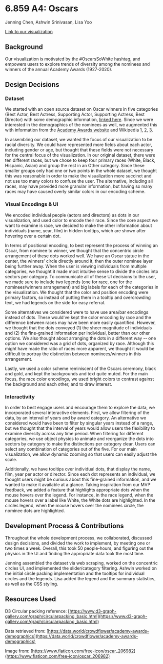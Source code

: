 # 6.859 A4: Oscars

Jenning Chen, Ashwin Srinivasan, Lisa Yoo

[Link to our visualization](https://6859-sp21.github.io/a4-oscars/)

## Background
Our visualization is motivated by the #OscarsSoWhite hashtag, and empowers users to explore trends of diversity among the nominees and winners of the annual Academy Awards (1927-2020). 

## Design Decisions
### Dataset
We started with an open source dataset on Oscar winners in five categories (Best Actor, Best Actress, Supporting Actor, Supporting Actress, Best Director) with some demographic information, [linked here](https://data.world/crowdflower/academy-awards-demographics). Since we were interested in the demographics of the nominees as well, we augmented this with information from the [Academy Awards website](http://awardsdatabase.oscars.org/) and Wikipedia [1](https://en.wikipedia.org/wiki/List_of_black_Academy_Award_winners_and_nominees), [2](https://en.wikipedia.org/wiki/List_of_Hispanic_Academy_Award_winners_and_nominees), [3](https://en.wikipedia.org/wiki/List_of_Asian_Academy_Award_winners_and_nominees).

In assembling our dataset, we wanted the focus of our visualization to be racial diversity. We could have represented more fields about each actor, including gender or age, but thought that these fields were not necessary for the central focus of the visualization. In our original dataset, there were ten different races, but we chose to keep four primary races (White, Black, Hispanic, Asian) and group the rest in an Other category. Since these smaller groups only had one or two points in the whole dataset, we thought this was reasonable in order to make the visualization more succinct and not use too many colors to confuse the user. The alternative, including all races, may have provided more granular information, but having so many races may have caused overly similar colors in our encoding scheme.

### Visual Encodings & UI
We encoded individual people (actors and directors) as dots in our visualization, and used color to encode their race. Since the core aspect we want to examine is race, we decided to make the other information about individuals (name, year, film) in hidden tooltips, which are shown after hovering over a certain dot. 

In terms of positional encoding, to best represent the process of winning an Oscar, from nominee to winner, we thought that the concentric circle arrangement of these dots worked well. We have an Oscar statue in the center, the winners' circle directly around it, then the outer nominee layer being further away. When the user is viewing individuals from multiple categories, we thought it made most intuitive sense to divide the circles into sectors per category. To communicate all of these UI decisions to the user, we made sure to include two legends (one for race, one for the nominees/winners arrangement) and big labels for each of the categories in the visualization. We thought that the color and position encoding were primary factors, so instead of putting them in a tooltip and overcrowding text, we had legends on the side for easy referral. 

Some alternatives we considered were to have use area/bar encodings instead of dots. These would've kept the color encoding by race and the difference between races may have been more easily quantified. However, we thought that the dots conveyed (1) the sheer magnitude of individuals and (2) the fine-grained information per individual, better than our other options. We also thought about arranging the dots in a different way -- one option we considered was a grid of dots, organized by race. Although this might have made the ratio of races more apparent, we thought it would be difficult to portray the distinction between nominees/winners in this arrangement.

Lastly, we used a color scheme reminiscent of the Oscars ceremony, black and gold, and kept the backgrounds and text quite muted. For the main focus, the race color encodings, we used bright colors to contrast against the background and each other, and to draw interest. 

### Interactivity
In order to best engage users and encourage them to explore the data, we incorporated several interactive elements. First, we allow filtering of the data, by an interval of years and by award category. An alternative we considered would have been to filter by singular years instead of a range, but we thought that the interval of years would allow users the flexibility to examine diversity across any time period. When filtering for different categories, we use object physics to animate and reorganize the dots into sectors by category to make the distinctions per category clear. Users can select any combination of categories out of the five. For our main visualization, we allow dynamic zooming so that users can easily adjust the scale.

Additionally, we have tooltips over individual dots, that display the name, film, year per actor or director. Since each dot represents an individual, we thought users might be curious about this fine-grained information, and we wanted to make it available at a glance. Taking inspiration from our MVP feedback, we added a feature that highlights appropriate dots when the mouse hovers over the legend. For instance, in the race legend, when the mouse hovers over a label like White, the White dots are highlighted. In the circles legend, when the mouse hovers over the nominees circle, the nominee dots are highlighted. 

## Development Process & Contributions
Throughout the whole development process, we collaborated, discussed design decisions, and divided the work to implement, by meeting one or two times a week. Overall, this took 50 people-hours, and figuring out the physics in the UI and finding the appropriate data took the most time.

Jenning assembled the dataset via web scraping, worked on the concentric circles UI, and implemented the slider/category filtering. Ashwin worked on the initial circle packing implementation and the tooltips for individual circles and the legends. Lisa added the legend and the summary statistics, as well as the CSS styling.


## Resources Used
D3 Circular packing reference: [https://www.d3-graph-gallery.com/graph/circularpacking_basic.html](https://www.d3-graph-gallery.com/graph/circularpacking_basic.html)

Data retrieved from: [https://data.world/crowdflower/academy-awards-demographics](https://data.world/crowdflower/academy-awards-demographics)

Image from: [https://www.flaticon.com/free-icon/oscar_206982](https://www.flaticon.com/free-icon/oscar_206982)